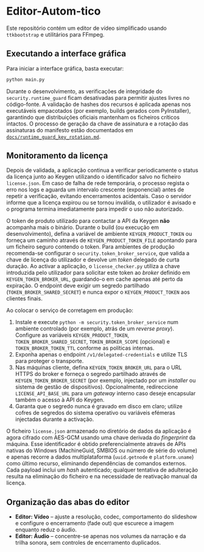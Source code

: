 # Editor-Autom-tico

Este repositório contém um editor de vídeo simplificado usando `ttkbootstrap` e utilitários para FFmpeg.

## Executando a interface gráfica

Para iniciar a interface gráfica, basta executar:

```bash
python main.py
```

Durante o desenvolvimento, as verificações de integridade do `security.runtime_guard`
ficam desativadas para permitir ajustes livres no código-fonte. A validação de hashes
dos recursos é aplicada apenas nos executáveis empacotados (por exemplo, builds
gerados com PyInstaller), garantindo que distribuições oficiais mantenham os ficheiros
críticos intactos. O processo de geração da chave de assinatura e a rotação das
assinaturas do manifesto estão documentados em [`docs/runtime_guard_key_rotation.md`](docs/runtime_guard_key_rotation.md).

## Monitoramento da licença

Depois de validada, a aplicação continua a verificar periodicamente o status da licença junto ao Keygen utilizando o identificador salvo no ficheiro `license.json`. Em caso de falha de rede temporária, o processo regista o erro nos logs e aguarda um intervalo crescente (exponencial) antes de repetir a verificação, evitando encerramentos acidentais. Caso o servidor informe que a licença expirou ou se tornou inválida, o utilizador é avisado e o programa termina imediatamente para impedir o uso não autorizado.

O token de produto utilizado para contactar a API da Keygen **não** acompanha mais o binário. Durante o build (ou execução em desenvolvimento), defina a variável de ambiente `KEYGEN_PRODUCT_TOKEN` ou forneça um caminho através de `KEYGEN_PRODUCT_TOKEN_FILE` apontando para um ficheiro seguro contendo o token. Para ambientes de produção recomenda-se configurar o `security.token_broker_service`, que valida a chave de licença do utilizador e devolve um _token_ delegado de curta duração. Ao activar a aplicação, o `license_checker.py` utiliza a chave introduzida pelo utilizador para solicitar este token ao _broker_ definido em `KEYGEN_TOKEN_BROKER_URL`, guardando-o em cache apenas até perto da expiração. O endpoint deve exigir um segredo partilhado (`TOKEN_BROKER_SHARED_SECRET`) e nunca expor o `KEYGEN_PRODUCT_TOKEN` aos clientes finais.

Ao colocar o serviço de corretagem em produção:

1. Instale e execute `python -m security.token_broker_service` num ambiente controlado (por exemplo, atrás de um _reverse proxy_). Configure as variáveis `KEYGEN_PRODUCT_TOKEN`, `TOKEN_BROKER_SHARED_SECRET`, `TOKEN_BROKER_SCOPE` (opcional) e `TOKEN_BROKER_TOKEN_TTL` conforme as políticas internas.
2. Exponha apenas o endpoint `/v1/delegated-credentials` e utilize TLS para proteger o transporte.
3. Nas máquinas cliente, defina `KEYGEN_TOKEN_BROKER_URL` para o URL HTTPS do broker e forneça o segredo partilhado através de `KEYGEN_TOKEN_BROKER_SECRET` (por exemplo, injectado por um _installer_ ou sistema de gestão de dispositivos). Opcionalmente, redireccione `LICENSE_API_BASE_URL` para um _gateway_ interno caso deseje encapsular também o acesso à API do Keygen.
4. Garanta que o segredo nunca é gravado em disco em claro; utilize cofres de segredos do sistema operativo ou variáveis efémeras injectadas durante a activação.

O ficheiro `license.json` armazenado no diretório de dados da aplicação é agora cifrado com AES-GCM usando uma chave derivada do _fingerprint_ da máquina. Esse identificador é obtido preferencialmente através de APIs nativas do Windows (MachineGuid, SMBIOS ou número de série do volume) e apenas recorre a dados multiplataforma (`uuid.getnode` e `platform.uname`) como último recurso, eliminando dependências de comandos externos. Cada payload inclui um _hash_ autenticado; qualquer tentativa de adulteração resulta na eliminação do ficheiro e na necessidade de reativação manual da licença.

## Organização das abas do editor

- **Editor: Vídeo** – ajuste a resolução, codec, comportamento do slideshow e configure o encerramento (fade out) que escurece a imagem enquanto reduz o áudio.
- **Editor: Áudio** – concentre-se apenas nos volumes da narração e da trilha sonora, sem controles de encerramento duplicados.
